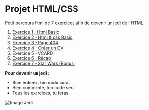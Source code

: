 # Projet HTML/CSS
Petit parcours html de 7 exercices afin de devenir un jedi de l'HTML. 

1. [Exercice 1 - Html Basic](Exercice-1-html-basic.md)    
2. [Exercice 2 - Html & css Basic](Exercice-2-html-css-basic.md)
3. [Exercice 3 - Page 404](Exercice-3-404-html.md)
4. [Exercice 4 - Créer un CV](Exercice-4-creer-un-cv.md)
5. [Exercice 5 - VCARD](Exercice-5-vcard.md)
6. [Exercice 6 - Récap](Exercice-6-summary.md)
7. [Exercice 7 - Star Wars (Bonus)](Exercice-7-Star-Wars.md)

**Pour devenir un jedi  :** 
* Bien indenté, ton code sera.
* Bien commenté, ton code sera.
* Tous les exercices, tu feras. 

![Image Jedi](https://assets-jpcust.jwpsrv.com/thumbs/h1ferMj9-720.jpg)
